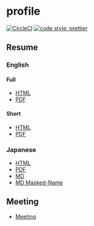 # profile

[![CircleCI](https://circleci.com/gh/HiromiShikata/profile.svg?style=svg)](https://circleci.com/gh/HiromiShikata/profile)
[![code style: prettier](https://img.shields.io/badge/code_style-prettier-ff69b4.svg?style=flat-square)](https://github.com/prettier/prettier)

## Resume

### English

#### Full

- [HTML](https://1024-233568510-gh.circle-artifacts.com/0/resume/HiromiShikata.resume.full.html)
- [PDF](https://1024-233568510-gh.circle-artifacts.com/0/resume/HiromiShikata.resume.full.pdf)

#### Short

- [HTML](https://1024-233568510-gh.circle-artifacts.com/0/resume/HiromiShikata.resume.short.html)
- [PDF](https://1024-233568510-gh.circle-artifacts.com/0/resume/HiromiShikata.resume.short.pdf)

### Japanese

- [HTML](https://1024-233568510-gh.circle-artifacts.com/0/resume/HiromiShikata.resume.ja.html)
- [PDF](https://1024-233568510-gh.circle-artifacts.com/0/resume/HiromiShikata.resume.ja.pdf)
- [MD](https://hiromishikata.github.io/profile/RESUME.ja)
- [MD Masked-Name](https://hiromishikata.github.io/profile/RESUME.masked-name.ja)

## Meeting

- [Meeting](https://hiromi.appointlet.com/s/30-umino/hiromi)
